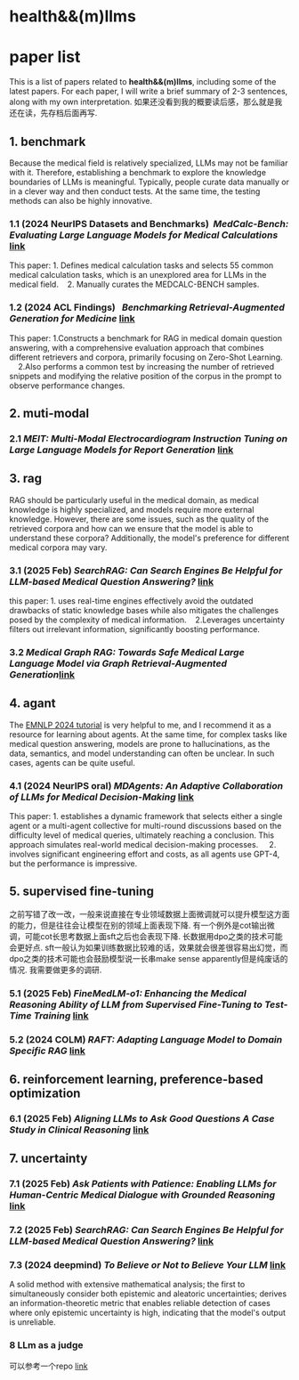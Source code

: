 # health&&(m)llms  
# paper list

This is a list of papers related to **health&&(m)llms**, including some of the latest papers. For each paper, I will write a brief summary of 2-3 sentences, along with my own interpretation. 如果还没看到我的概要读后感，那么就是我还在读，先存档后面再写.

## 1. benchmark

Because the medical field is relatively specialized, LLMs may not be familiar with it. Therefore, establishing a benchmark to explore the knowledge boundaries of LLMs is meaningful. Typically, people curate data manually or in a clever way and then conduct tests. At the same time, the testing methods can also be highly innovative.

### 1.1 (2024 NeurIPS Datasets and Benchmarks)&nbsp;&nbsp;*MedCalc-Bench: Evaluating Large Language Models for Medical Calculations*   [link](https://arxiv.org/abs/2406.12036)  
This paper:  1. Defines medical calculation tasks and selects 55 common medical calculation tasks, which is an unexplored area for LLMs in the medical field.&nbsp;&nbsp;&nbsp;&nbsp;2. Manually curates the MEDCALC-BENCH samples.  

### 1.2 (2024 ACL Findings)&nbsp;&nbsp; *Benchmarking Retrieval-Augmented Generation for Medicine* [link](https://arxiv.org/abs/2402.13178)
This paper: 1.Constructs a benchmark for RAG in medical domain question answering, with a comprehensive evaluation approach that combines different retrievers and corpora, primarily focusing on Zero-Shot Learning.
&nbsp;&nbsp;&nbsp;&nbsp;2.Also performs a common test by increasing the number of retrieved snippets and modifying the relative position of the corpus in the prompt to observe performance changes.

## 2. muti-modal
### 2.1 *MEIT: Multi-Modal Electrocardiogram Instruction Tuning on Large Language Models for Report Generation* [link](https://arxiv.org/pdf/2403.04945)


## 3. rag
RAG should be particularly useful in the medical domain, as medical knowledge is highly specialized, and models require more external knowledge. However, there are some issues, such as the quality of the retrieved corpora and how can we ensure that the model is able to understand these corpora? Additionally, the model's preference for different medical corpora may vary.
### 3.1 (2025 Feb) *SearchRAG: Can Search Engines Be Helpful for LLM-based Medical Question Answering?* [link](https://arxiv.org/abs/2502.13233)
this paper: 1. uses real-time engines effectively avoid the outdated drawbacks of static knowledge bases while also mitigates the challenges posed by the complexity of medical information.&nbsp;&nbsp;&nbsp;&nbsp;2.Leverages uncertainty filters out irrelevant information, significantly boosting performance.
### 3.2 *Medical Graph RAG: Towards Safe Medical Large Language Model via Graph Retrieval-Augmented Generation*[link](https://arxiv.org/abs/2408.04187)
## 4. agant
The [EMNLP 2024 tutorial](https://language-agent-tutorial.github.io/) is very helpful to me, and I recommend it as a resource for learning about agents. At the same time, for complex tasks like medical question answering, models are prone to hallucinations, as the data, semantics, and model understanding can often be unclear. In such cases, agents can be quite useful.
### 4.1  (2024 NeurIPS oral) *MDAgents: An Adaptive Collaboration of LLMs for Medical Decision-Making* [link](https://arxiv.org/pdf/2404.15155)
This paper: 1. establishes a dynamic framework that selects either a single agent or a multi-agent collective for multi-round discussions based on the difficulty level of medical queries, ultimately reaching a conclusion. This approach simulates real-world medical decision-making processes. &nbsp;&nbsp;&nbsp;&nbsp;2. involves significant engineering effort and costs, as all agents use GPT-4, but the performance is impressive.

## 5. supervised fine-tuning
之前写错了改一改，一般来说直接在专业领域数据上面微调就可以提升模型这方面的能力，但是往往会让模型在别的领域上面表现下降. 有一个例外是cot输出微调，可能cot长思考数据上面sft之后也会表现下降. 长数据用dpo之类的技术可能会更好点. sft一般认为如果训练数据比较难的话，效果就会很差很容易出幻觉，而dpo之类的技术可能也会鼓励模型说一长串make sense apparently但是纯废话的情况. 我需要做更多的调研. 
### 5.1  (2025 Feb) *FineMedLM-o1: Enhancing the Medical Reasoning Ability of LLM from Supervised Fine-Tuning to Test-Time Training* [link](https://arxiv.org/pdf/2501.09213)
### 5.2  (2024 COLM) *RAFT: Adapting Language Model to Domain Specific RAG* [link](https://arxiv.org/abs/2403.101313)
## 6. reinforcement learning,  preference-based optimization
### 6.1 (2025 Feb) *Aligning LLMs to Ask Good Questions A Case Study in Clinical Reasoning* [link](https://arxiv.org/abs/2502.14860)
## 7. uncertainty
### 7.1 (2025 Feb) *Ask Patients with Patience: Enabling LLMs for Human-Centric Medical Dialogue with Grounded Reasoning* [link](https://arxiv.org/pdf/2502.07143)
### 7.2 (2025 Feb) *SearchRAG: Can Search Engines Be Helpful for LLM-based Medical Question Answering?* [link](https://arxiv.org/pdf/2502.13233)
### 7.3 (2024 deepmind) *To Believe or Not to Believe Your LLM* [link](https://arxiv.org/pdf/2406.02543)
A solid method with extensive mathematical analysis; the first to simultaneously consider both epistemic and aleatoric uncertainties; derives an information-theoretic metric that enables reliable detection of cases where only epistemic uncertainty is high, indicating that the model's output is unreliable.

### 8 LLm as a judge
可以参考一个repo [link](https://github.com/CSHaitao/Awesome-LLMs-as-Judges)
